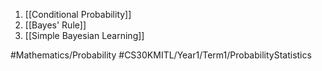 1. [[Conditional Probability]]
2. [[Bayes' Rule]]
3. [[Simple Bayesian Learning]]

#Mathematics/Probability
#CS30KMITL/Year1/Term1/ProbabilityStatistics